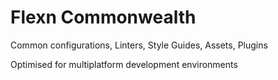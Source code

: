 # Flexn Commonwealth

Common configurations, Linters, Style Guides, Assets, Plugins

Optimised for multiplatform development environments
